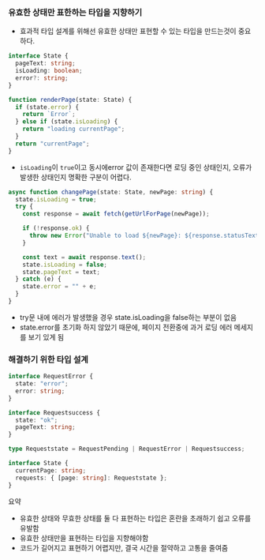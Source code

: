 ### 유효한 상태만 표한하는 타입을 지향하기

- 효과적 타입 설계를 위해선 유효한 상태만 표현할 수 있는 타입을 만드는것이 중요하다.

```ts
interface State {
  pageText: string;
  isLoading: boolean;
  error?: string;
}

function renderPage(state: State) {
  if (state.error) {
    return `Error`;
  } else if (state.isLoading) {
    return "loading currentPage";
  }
  return "currentPage";
}
```

- `isLoading`이 `true`이고 동시에error 값이 존재한다면 로딩 중인 상태인지, 오류가 발생한 상태인지 명확한 구분이 어렵다.

```ts
async function changePage(state: State, newPage: string) {
  state.isLoading = true;
  try {
    const response = await fetch(getUrlForPage(newPage));

    if (!response.ok) {
      throw new Error("Unable to load ${newPage}: ${response.statusText}");
    }

    const text = await response.text();
    state.isLoading = false;
    state.pageText = text;
  } catch (e) {
    state.error = "" + e;
  }
}
```

- try문 내에 에러가 발생했을 경우 state.isLoading을 false하는 부분이 없음
- state.error를 초기화 하지 않았기 때문에, 페이지 전환중에 과거 로딩 에러 메세지를 보기 있게 됨

### 해결하기 위한 타입 설계

```ts
interface RequestError {
  state: "error";
  error: string;
}

interface Requestsuccess {
  state: "ok";
  pageText: string;
}

type Requeststate = RequestPending | RequestError | Requestsuccess;

interface State {
  currentPage: string;
  requests: { [page: string]: Requeststate };
}
```

요약

- 유효한 상태와 무효한 상태를 둘 다 표현하는 타입은 혼란을 초래하기 쉽고 오류를 유발함
- 유효한 상태만을 표현하는 타입을 지향해야함
- 코드가 길어지고 표현하기 어렵지만, 결국 시간을 절약하고 고통을 줄여줌
